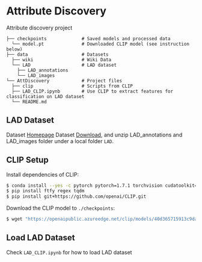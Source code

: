 # Attribute Discovery

Attribute discovery project
```
├── checkpoints             # Saved models and processed data
  └── model.pt              # Downloaded CLIP model (see instruction below)
├── data                    # Datasets
  ├── wiki                  # Wiki Data
  └── LAD                   # LAD dataset
    ├── LAD_annotations     
    └── LAD_images          
└── AttDiscovery            # Project files
  ├── clip                  # Scripts from CLIP
  ├── LAD_CLIP.ipynb        # Use CLIP to extract features for classification on LAD dataset
  └── README.md
```

## LAD Dataset
Dataset [Homepage](https://github.com/PatrickZH/A-Large-scale-Attribute-Dataset-for-Zero-shot-Learning)
Dataset [Download](https://drive.google.com/open?id=1WU2dld1rt5ajWaZqY3YLwLp-6USeQiVG), and unzip LAD_annotations and LAD_images folder under a local folder `LAD`.

## CLIP Setup
Install dependencies of CLIP:

```bash
$ conda install --yes -c pytorch pytorch=1.7.1 torchvision cudatoolkit=11.0
$ pip install ftfy regex tqdm
$ pip install git+https://github.com/openai/CLIP.git
```

Download the CLIP model to `./checkpoints`:
```bash
$ wget "https://openaipublic.azureedge.net/clip/models/40d365715913c9da98579312b702a82c18be219cc2a73407c4526f58eba950af/ViT-B-32.pt" -O ../checkpoints/model.pt
```

## Load LAD Dataset
Check `LAD_CLIP.ipynb` for how to load LAD dataset
